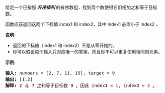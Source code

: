 <html>
 <body>
  <p>
   给定一个已按照
   <strong>
    <em>
     升序排列
    </em>
   </strong>
   的有序数组，找到两个数使得它们相加之和等于目标数。
  </p>
  <p>
   函数应该返回这两个下标值
   <em>
   </em>
   index1 和 index2，其中 index1 必须小于 index2
   <em>
    。
   </em>
  </p>
  <p>
   <strong>
    说明:
   </strong>
  </p>
  <ul>
   <li>
    返回的下标值（index1 和 index2）不是从零开始的。
   </li>
   <li>
    你可以假设每个输入只对应唯一的答案，而且你不可以重复使用相同的元素。
   </li>
  </ul>
  <p>
   <strong>
    示例:
   </strong>
  </p>
  <pre><strong>输入:</strong> numbers = [2, 7, 11, 15], target = 9
<strong>输出:</strong> [1,2]
<strong>解释:</strong> 2 与 7 之和等于目标数 9 。因此 index1 = 1, index2 = 2 。</pre>
 </body>
</html>
